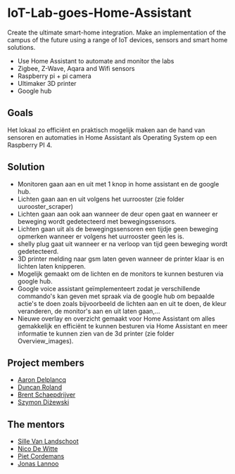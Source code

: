 # IoT-Lab-goes-Home-Assistant

Create the ultimate smart-home integration.
Make an implementation of the campus of the future using a range of IoT devices, sensors and smart home solutions.

- Use Home Assistant to automate and monitor the labs
- Zigbee, Z-Wave, Aqara and Wifi sensors
- Raspberry pi + pi camera
- Ultimaker 3D printer
- Google hub

## Goals

Het lokaal zo efficiënt en praktisch mogelijk maken aan de hand van sensoren en  automaties in Home Assistant als Operating System op een Raspberry PI 4.

## Solution

- Monitoren gaan aan en uit met 1 knop in home assistant en de google hub.
- Lichten gaan aan en uit volgens het uurrooster (zie folder uurooster_scraper)
- Lichten gaan aan ook aan wanneer de deur open gaat en wanneer er beweging wordt gedetecteerd met bewegingssensors.
- Lichten gaan uit als de bewegingssensoren een tijdje geen beweging opmerken wanneer er volgens het uurrooster geen les is.
- shelly plug gaat uit wanneer er na verloop van tijd geen beweging wordt gedetecteerd.
- 3D printer melding naar gsm laten geven wanneer de printer klaar is en lichten laten knipperen.
- Mogelijk gemaakt om de lichten en de monitors te kunnen besturen via google hub.
- Google voice assistant geïmplementeert zodat je verschillende commando's kan geven met spraak via de google hub om bepaalde actie's te doen zoals bijvoorbeeld de lichten aan en uit te doen, de kleur veranderen, de monitor's aan en uit laten gaan,...
- Nieuwe overlay en overzicht gemaakt voor Home Assistant om alles gemakkelijk en efficiënt te kunnen besturen via Home Assistant en meer informatie te kunnen zien van de 3d printer (zie folder Overview_images).

## Project members

- [Aaron Delplancq](https://github.com/aaronD14)
- [Duncan Roland](https://github.com/r0897472)
- [Brent Schaepdrijver](https://github.com/Brent-Schaepdrijver)
- [Szymon Diżewski](https://github.com/ShadowExistence)

## The mentors

- [Sille Van Landschoot](https://github.com/sillevl)
- [Nico De Witte](https://github.com/BioBoost)
- [Piet Cordemans](https://github.com/pcordemans)
- [Jonas Lannoo](https://github.com/JonasLannoo)
